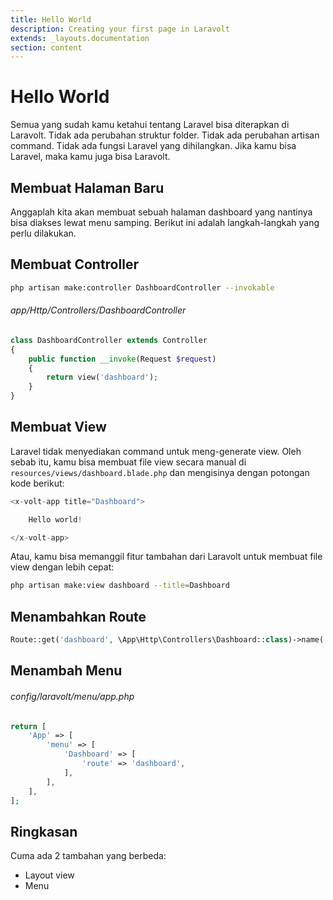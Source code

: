 ```yaml
---
title: Hello World
description: Creating your first page in Laravolt
extends: _layouts.documentation
section: content
---
```


# Hello World

Semua yang sudah kamu ketahui tentang Laravel bisa diterapkan di Laravolt.
Tidak ada perubahan struktur folder. Tidak ada perubahan artisan command. Tidak ada fungsi Laravel yang dihilangkan.
Jika kamu bisa Laravel, maka kamu juga bisa Laravolt.

## Membuat Halaman Baru
Anggaplah kita akan membuat sebuah halaman dashboard yang nantinya bisa diakses lewat menu samping. Berikut ini adalah langkah-langkah yang perlu dilakukan.

## Membuat Controller

```bash
php artisan make:controller DashboardController --invokable
```

###### app/Http/Controllers/DashboardController
```php
class DashboardController extends Controller
{
    public function __invoke(Request $request)
    {
        return view('dashboard');
    }
}
```
## Membuat View

Laravel tidak menyediakan command untuk meng-generate view. Oleh sebab itu, kamu bisa membuat file view secara manual
di `resources/views/dashboard.blade.php` dan mengisinya dengan potongan kode berikut:

```php
<x-volt-app title="Dashboard">

    Hello world!

</x-volt-app>
```

Atau, kamu bisa memanggil fitur tambahan dari Laravolt untuk membuat file view dengan lebih cepat:

```bash
php artisan make:view dashboard --title=Dashboard
```

## Menambahkan Route

```php
Route::get('dashboard', \App\Http\Controllers\Dashboard::class)->name('dashboard');
```

## Menambah Menu

###### config/laravolt/menu/app.php
```php
return [
    'App' => [
        'menu' => [
            'Dashboard' => [
                'route' => 'dashboard',
            ],
        ],
    ],
];
```

## Ringkasan
Cuma ada 2 tambahan yang berbeda:
- Layout view
- Menu
